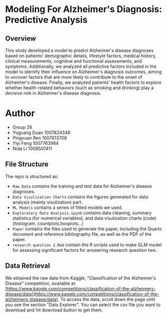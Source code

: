 # Modeling For Alzheimer's Diagnosis: Predictive Analysis

## Overview

This study developed a model to predict Alzheimer's disease diagnoses based on patients' demographic details, lifestyle factors, medical history, clinical measurements, cognitive and functional assessments, and symptoms. Additionally, we analyzed all predictive factors included in the model to identify their influence on Alzheimer's diagnosis outcomes, aiming to uncover factors that are more likely to contribute to the onset of Alzheimer's disease. Finally, we analyzed patients' health factors to explore whether health-related behaviors (such as smoking and drinking) play a decisive role in Alzheimer's disease diagnosis.

# Author

- Group 28
- Yuguang Duan 1007824348
- Pingxuan Ren 1007613708
- Yiyi Feng 1007763984
- Nida Li 1008507411

## File Structure

The repo is structured as:

-   `Raw Data` contains the training and test data for Alzheimer's disease diagnoses.
-   `Data Visulization Charts` contains the figures generated for data analysis (mainly visulization) part.
-   `ML Models` contains a series of fitted models we used.
-   `Exploratory Data Analysis.ipynb` contains data cleaning, summary statistics (for numerical variables), and data visulization charts (code) (histogram, countplots,boxplots...)
-   `Paper` contains the files used to generate the paper, including the Quarto document and reference bibliography file, as well as the PDF of the paper. 
-   `research question 2.Rmd` contain the R scripts used to make GLM model for assessing significant factors for answering research question two.

## Data Retrieval

We obtained the raw data from Kaggle, "Classification of the Alzheimer's Disease" competition, available at: [https://www.kaggle.com/competitions/classification-of-the-alzheimers-disease/data](https://www.kaggle.com/competitions/classification-of-the-alzheimers-disease/data). To access the data, scroll down the page until you see the section "Data Explorer". You can select the csv file you want to download and hit download button to get them.
